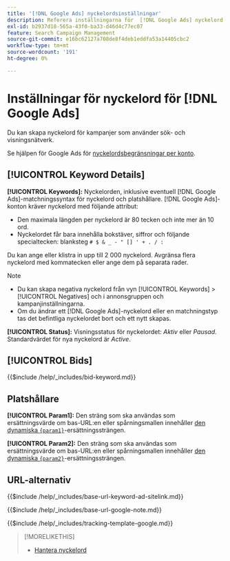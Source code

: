 ```yaml
---
title: '[!DNL Google Ads] nyckelordsinställningar'
description: Referera inställningarna för  [!DNL Google Ads] nyckelord.
exl-id: b2937d18-565a-43f0-ba33-d46d4c77ec07
feature: Search Campaign Management
source-git-commit: e16bc62127a708de8f4deb1eddfa53a14405cbc2
workflow-type: tm+mt
source-wordcount: '191'
ht-degree: 0%

---
```


# Inställningar för nyckelord för [!DNL Google Ads]

Du kan skapa nyckelord för kampanjer som använder sök- och visningsnätverk.

Se hjälpen för Google Ads för [nyckelordsbegränsningar per konto](https://support.google.com/google-ads/answer/6372658).

## [!UICONTROL Keyword Details]

**[!UICONTROL Keywords]:** Nyckelorden, inklusive eventuell [!DNL Google Ads]-matchningssyntax för nyckelord och platshållare. [!DNL Google Ads]-konton kräver nyckelord med följande attribut:

* Den maximala längden per nyckelord är 80 tecken och inte mer än 10 ord.
* Nyckelordet får bara innehålla bokstäver, siffror och följande specialtecken: blanksteg `# $ & _ - " [] ' + . / :`

Du kan ange eller klistra in upp till 2 000 nyckelord. Avgränsa flera nyckelord med kommatecken eller ange dem på separata rader.

>[!NOTE]
>
>* Du kan skapa negativa nyckelord från vyn [!UICONTROL Keywords] > [!UICONTROL Negatives] och i annonsgruppen och kampanjinställningarna.
>* Om du ändrar ett [!DNL Google Ads]-nyckelord eller en matchningstyp tas det befintliga nyckelordet bort och ett nytt skapas.

**[!UICONTROL Status]:** Visningsstatus för nyckelordet: *Aktiv* eller *Pausad*. Standardvärdet för nya nyckelord är *Active*.

## [!UICONTROL Bids]

<!-- **[!UICONTROL Bid]:** -->

{{$include /help/_includes/bid-keyword.md}}

## Platshållare

**[!UICONTROL Param1]:** Den sträng som ska användas som ersättningsvärde om bas-URL:en eller spårningsmallen innehåller [den dynamiska `{param1}`](https://support.google.com/google-ads/answer/6305348)-ersättningssträngen.

**[!UICONTROL Param2]:** Den sträng som ska användas som ersättningsvärde om bas-URL:en eller spårningsmallen innehåller [den dynamiska `{param2}`](https://support.google.com/google-ads/answer/6305348)-ersättningssträngen.

## URL-alternativ

<!-- **[!UICONTROL Base URl]:** -->

{{$include /help/_includes/base-url-keyword-ad-sitelink.md}}

<!-- **[note for Base URL field]:** -->

{{$include /help/_includes/base-url-google-note.md}}

<!-- **[!UICONTROL Tracking Template]:** -->

{{$include /help/_includes/tracking-template-google.md}}

>[!MORELIKETHIS]
>
>* [Hantera nyckelord](/help/search-social-commerce/campaign-management/campaigns/keyword-manage.md)
